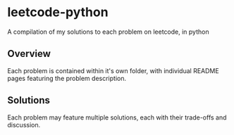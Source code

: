 # leetcode-python
A compilation of my solutions to each problem on leetcode, in python

## Overview
Each problem is contained within it's own folder, with individual README pages featuring the problem description.

## Solutions
Each problem may feature multiple solutions, each with their trade-offs and discussion.
